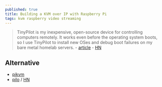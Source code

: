 ```yaml
---
published: true
title: Building a KVM over IP with Raspberry Pi
tags: kvm raspberry video streaming
---
```

> TinyPilot is my inexpensive, open-source device for controlling computers remotely. It works even before the operating system boots, so I use TinyPilot to install new OSes and debug boot failures on my bare metal homelab servers. - [article](https://mtlynch.io/tinypilot/) - [HN](https://news.ycombinator.com/item?id=23927380)

## Alternative
- [pikvm](https://github.com/pikvm/pikvm)
- [pilo](https://zach.bloomqu.ist/blog/2020/08/pilo-raspberry-pi-lights-out-management.html) / [HN](https://news.ycombinator.com/item?id=24232066)
